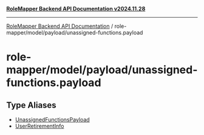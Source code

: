 [**RoleMapper Backend API Documentation v2024.11.28**](../../../../README.md)

***

[RoleMapper Backend API Documentation](../../../../modules.md) / role-mapper/model/payload/unassigned-functions.payload

# role-mapper/model/payload/unassigned-functions.payload

## Type Aliases

- [UnassignedFunctionsPayload](type-aliases/UnassignedFunctionsPayload.md)
- [UserRetirementInfo](type-aliases/UserRetirementInfo.md)
